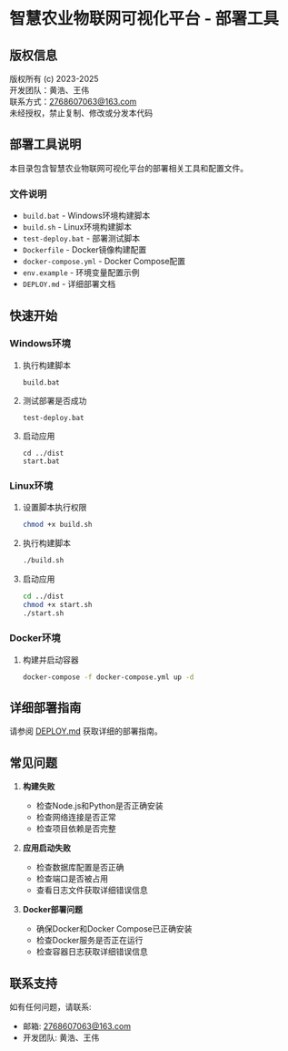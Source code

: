 # 智慧农业物联网可视化平台 - 部署工具

## 版权信息

版权所有 (c) 2023-2025   
开发团队：黄浩、王伟  
联系方式：2768607063@163.com  
未经授权，禁止复制、修改或分发本代码

## 部署工具说明

本目录包含智慧农业物联网可视化平台的部署相关工具和配置文件。

### 文件说明

- `build.bat` - Windows环境构建脚本
- `build.sh` - Linux环境构建脚本
- `test-deploy.bat` - 部署测试脚本
- `Dockerfile` - Docker镜像构建配置
- `docker-compose.yml` - Docker Compose配置
- `env.example` - 环境变量配置示例
- `DEPLOY.md` - 详细部署文档

## 快速开始

### Windows环境

1. 执行构建脚本
   ```
   build.bat
   ```

2. 测试部署是否成功
   ```
   test-deploy.bat
   ```

3. 启动应用
   ```
   cd ../dist
   start.bat
   ```

### Linux环境

1. 设置脚本执行权限
   ```bash
   chmod +x build.sh
   ```

2. 执行构建脚本
   ```bash
   ./build.sh
   ```

3. 启动应用
   ```bash
   cd ../dist
   chmod +x start.sh
   ./start.sh
   ```

### Docker环境

1. 构建并启动容器
   ```bash
   docker-compose -f docker-compose.yml up -d
   ```

## 详细部署指南

请参阅 [DEPLOY.md](DEPLOY.md) 获取详细的部署指南。

## 常见问题

1. **构建失败**
   - 检查Node.js和Python是否正确安装
   - 检查网络连接是否正常
   - 检查项目依赖是否完整

2. **应用启动失败**
   - 检查数据库配置是否正确
   - 检查端口是否被占用
   - 查看日志文件获取详细错误信息

3. **Docker部署问题**
   - 确保Docker和Docker Compose已正确安装
   - 检查Docker服务是否正在运行
   - 检查容器日志获取详细错误信息

## 联系支持

如有任何问题，请联系:
- 邮箱: 2768607063@163.com
- 开发团队: 黄浩、王伟 